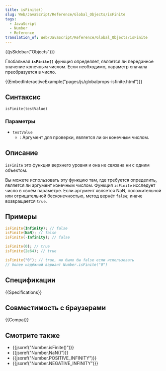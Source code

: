 ```yaml
---
title: isFinite()
slug: Web/JavaScript/Reference/Global_Objects/isFinite
tags:
  - JavaScript
  - Number
  - Reference
translation_of: Web/JavaScript/Reference/Global_Objects/isFinite
---
```


{{jsSidebar("Objects")}}

Глобальная **`isFinite()`** функция определяет, является ли переданное значение конечным числом. Если необходимо, параметр сначала преобразуется в число.

{{EmbedInteractiveExample("pages/js/globalprops-isfinite.html")}}

## Синтаксис

```
isFinite(testValue)
```

### Параметры

- `testValue`
  - : Аргумент для проверки, является ли он конечным числом.

## Описание

`isFinite` это функция верхнего уровня и она не связана ни с одним объектом.

Вы можете использовать эту функцию там, где требуется определить, является ли аргумент конечным числом. Функция `isFinite` исследует число в своём параметре. Если аргумент является NaN, положительной или отрицательной бесконечностью, метод вернёт `false`; иначе возвращается `true`.

## Примеры

```js
isFinite(Infinity); // false
isFinite(NaN); // false
isFinite(-Infinity); // false

isFinite(0); // true
isFinite(2e64); // true

isFinite("0"); // true, но было бы false если использовать
// более надёжный вариант Number.isFinite("0")
```

## Спецификации

{{Specifications}}

## Совместимость с браузерами

{{Compat}}

## Смотрите также

- {{jsxref("Number.isFinite()")}}
- {{jsxref("Number.NaN()")}}
- {{jsxref("Number.POSITIVE_INFINITY")}}
- {{jsxref("Number.NEGATIVE_INFINITY")}}
